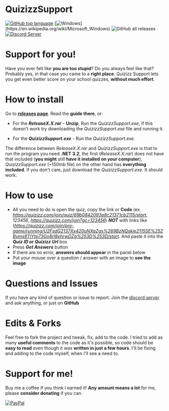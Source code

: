 
# QuizizzSupport
[![GitHub top language](https://img.shields.io/github/languages/top/AndyFilter/QuizizzSupport)](https://en.wikipedia.org/wiki/C_Sharp_(programming_language))  [![Windows](https://img.shields.io/badge/platform-Windows-0078d7.svg?)](https://en.wikipedia.org/wiki/Microsoft_Windows) ![GitHub all releases](https://img.shields.io/github/downloads/AndyFilter/QuizizzSupport/total) [![Discord Server](https://img.shields.io/static/v1?style=default&label=&logo=discord&message=Discord%20Server&color=2c2f33)](https://discord.gg/68ttDh42Ee)  
# Support for you!
Have you ever felt like **you are too stupid**? Do you always feel like that? Probably yes, in that case you came to a **right place**. Quizizz Support lets you get even better score on your school quizzes, **without much effort**.

# How to install
Go to **[releases page](https://github.com/AndyFilter/QuizizzSupport/releases/latest)**. Read the **guide there**, or:

 - For the _**ReleaseX.X.rar**_ - **Unzip**, Run the _*QuizizzSupport.exe*_,  if this doesn't work try downloading the *QuizizzSupport.exe* file and running it.
  
 - For the _**QuizizzSupport.exe**_ - Run the _*QuizizzSupport.exe*_.

The difference between *ReleaseX.X.rar* and *QuizizzSupport.exe* is that to run the program you need **.NET 3.2**, the first (*ReleaseX.X.rar*) does not have that included (**you might** still **have it installed on your computer**), *QuizizzSupport.exe* (~150mb file) on the other hand has **everything included**. If you don't care, just download the *QuizizzSupport.exe*. It should work.
# How to use

 - All you need to do is open the quiz, copy the link or **Code** (ex. *https://quizizz.com/join/quiz/69b0842093a8c21371cb2115/start*, *123456*, *https://quizizz.com/join?gc=123456*) 
  ***NOT*** with links like (*https://quizizz.com/join/pre-game/running/U2FsdG2137Xx420uNXaZgs%269BzNQskie2115SE%252Bvms8TlYtp73Go8rI8ehrwDZg%253D%253D/start*. 
  And paste it into the ***Quiz ID or Quizizz Url*** box
 - Press ***Get Answers*** button
 - If there are no error, **answers should appear** in the panel below
 - Put your mouse over a question / answer with an image to **see the image**

# Questions and Issues
If you have any kind of question or issue to report. Join the [discord server](https://discord.gg/68ttDh42Ee) and ask anything, or just on **GitHub**


# Edits & Forks
Feel free to fork the project and tweak, fix, add to the code. I tried to add as many **useful comments** to the code as it's possible, so code should be **easy to read** even though it was **written in just a few hours**.
I'll be fixing and adding to the code myself, when I'll see a need to.

# Support for me!
Buy me a coffee if you think I earned it! **Any amount means a lot** for me, please **consider donating** if you can.

[![PayPal](https://img.shields.io/badge/donate-PayPal-orange.svg?style=logo=PayPal)](https://www.paypal.me/MaciejGrzeda)
